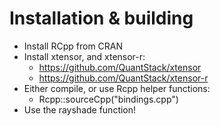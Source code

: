 # Installation & building

- Install RCpp from CRAN
- Install xtensor, and xtensor-r:
	- https://github.com/QuantStack/xtensor
	- https://github.com/QuantStack/xtensor-r
- Either compile, or use Rcpp helper functions:
	- Rcpp::sourceCpp("bindings.cpp")
- Use the rayshade function!
